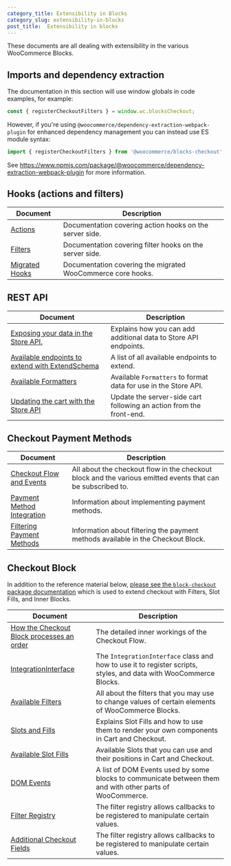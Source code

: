 ```yaml
---
category_title: Extensibility in Blocks 
category_slug: extensibility-in-blocks
post_title:  Extensibility in blocks
---
```



These documents are all dealing with extensibility in the various WooCommerce Blocks.

## Imports and dependency extraction

The documentation in this section will use window globals in code examples, for example:

```js
const { registerCheckoutFilters } = window.wc.blocksCheckout;
```

However, if you're using `@woocommerce/dependency-extraction-webpack-plugin` for enhanced dependency management you can instead use ES module syntax:

```js
import { registerCheckoutFilters } from '@woocommerce/blocks-checkout';
```

See <https://www.npmjs.com/package/@woocommerce/dependency-extraction-webpack-plugin> for more information.

## Hooks (actions and filters)

| Document                      | Description                                             |
| ----------------------------- | ------------------------------------------------------- |
| [Actions](https://github.com/woocommerce/woocommerce/blob/trunk/plugins/woocommerce-blocks/docs/third-party-developers/extensibility/hooks/actions.md) | Documentation covering action hooks on the server side. |
| [Filters](https://github.com/woocommerce/woocommerce/blob/trunk/plugins/woocommerce-blocks/docs/third-party-developers/extensibility/hooks/filters.md) | Documentation covering filter hooks on the server side. |
| [Migrated Hooks](/docs/cart-and-checkout-legacy-hooks/) | Documentation covering the migrated WooCommerce core hooks. |

## REST API

| Document                                                                                       | Description                                                         |
| ---------------------------------------------------------------------------------------------- | ------------------------------------------------------------------- |
| [Exposing your data in the Store API.](https://github.com/woocommerce/woocommerce/blob/trunk/plugins/woocommerce-blocks/docs/third-party-developers/extensibility/rest-api/extend-rest-api-add-data.md)                 | Explains how you can add additional data to Store API endpoints.    |
| [Available endpoints to extend with ExtendSchema](https://github.com/woocommerce/woocommerce/blob/trunk/plugins/woocommerce-blocks/docs/third-party-developers/extensibility/rest-api/available-endpoints-to-extend.md) | A list of all available endpoints to extend.                        |
| [Available Formatters](https://github.com/woocommerce/woocommerce/blob/trunk/plugins/woocommerce-blocks/docs/third-party-developers/extensibility/rest-api/extend-rest-api-formatters.md)                               | Available `Formatters` to format data for use in the Store API.     |
| [Updating the cart with the Store API](https://github.com/woocommerce/woocommerce/blob/trunk/plugins/woocommerce-blocks/docs/third-party-developers/extensibility/rest-api/extend-rest-api-update-cart.md)              | Update the server-side cart following an action from the front-end. |

## Checkout Payment Methods

| Document                                                                               | Description                                                                                                 |
| -------------------------------------------------------------------------------------- | ----------------------------------------------------------------------------------------------------------- |
| [Checkout Flow and Events](/docs/cart-and-checkout-checkout-flow-and-events/)     | All about the checkout flow in the checkout block and the various emitted events that can be subscribed to. |
| [Payment Method Integration](/docs/cart-and-checkout-payment-method-integration-for-the-checkout-block/) | Information about implementing payment methods.                                                             |
| [Filtering Payment Methods](/docs/cart-and-checkout-filtering-payment-methods-in-the-checkout-block/)   | Information about filtering the payment methods available in the Checkout Block.                            |

## Checkout Block

In addition to the reference material below, [please see the `block-checkout` package documentation](https://github.com/woocommerce/woocommerce/blob/trunk/plugins/woocommerce-blocks/packages/checkout/README.md) which is used to extend checkout with Filters, Slot Fills, and Inner Blocks.

| Document                                                                                         | Description                                                                                                       |
|--------------------------------------------------------------------------------------------------| ----------------------------------------------------------------------------------------------------------------- |
| [How the Checkout Block processes an order](/docs/cart-and-checkout-how-the-checkout-block-processes-an-order/) | The detailed inner workings of the Checkout Flow.                                                                 |
| [IntegrationInterface](/docs/cart-and-checkout-handling-scripts-styles-and-data/)                                | The `IntegrationInterface` class and how to use it to register scripts, styles, and data with WooCommerce Blocks. |
| [Available Filters](/docs/category/cart-and-checkout-blocks/available-filters/)                                       | All about the filters that you may use to change values of certain elements of WooCommerce Blocks.                |
| [Slots and Fills](/docs/cart-and-checkout-slot-and-fill/)                                                | Explains Slot Fills and how to use them to render your own components in Cart and Checkout.                       |
| [Available Slot Fills](/docs/cart-and-checkout-available-slots/)                                 | Available Slots that you can use and their positions in Cart and Checkout.                                        |
| [DOM Events](/docs/cart-and-checkout-dom-events/)                                                     | A list of DOM Events used by some blocks to communicate between them and with other parts of WooCommerce.         |
| [Filter Registry](https://github.com/woocommerce/woocommerce/blob/trunk/plugins/woocommerce-blocks/packages/checkout/filter-registry/README.md)                          | The filter registry allows callbacks to be registered to manipulate certain values.                               |
| [Additional Checkout Fields](/docs/cart-and-checkout-additional-checkout-fields/)                     | The filter registry allows callbacks to be registered to manipulate certain values.                               |
